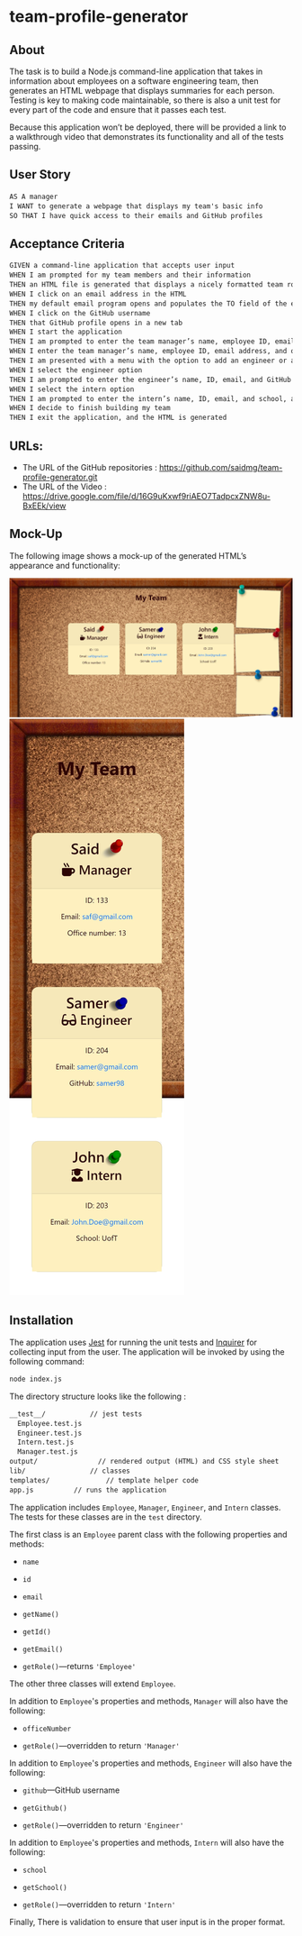 # team-profile-generator


## About

The task is to build a Node.js command-line application that takes in information about employees on a software engineering team, then generates an HTML webpage that displays summaries for each person. Testing is key to making code maintainable, so there is also a unit test for every part of the code and ensure that it passes each test.

Because this application won’t be deployed, there will be provided a link to a walkthrough video that demonstrates its functionality and all of the tests passing. 


## User Story

```md
AS A manager
I WANT to generate a webpage that displays my team's basic info
SO THAT I have quick access to their emails and GitHub profiles
```

## Acceptance Criteria

```md
GIVEN a command-line application that accepts user input
WHEN I am prompted for my team members and their information
THEN an HTML file is generated that displays a nicely formatted team roster based on user input
WHEN I click on an email address in the HTML
THEN my default email program opens and populates the TO field of the email with the address
WHEN I click on the GitHub username
THEN that GitHub profile opens in a new tab
WHEN I start the application
THEN I am prompted to enter the team manager’s name, employee ID, email address, and office number
WHEN I enter the team manager’s name, employee ID, email address, and office number
THEN I am presented with a menu with the option to add an engineer or an intern or to finish building my team
WHEN I select the engineer option
THEN I am prompted to enter the engineer’s name, ID, email, and GitHub username, and I am taken back to the menu
WHEN I select the intern option
THEN I am prompted to enter the intern’s name, ID, email, and school, and I am taken back to the menu
WHEN I decide to finish building my team
THEN I exit the application, and the HTML is generated
```

## URLs:

* The URL of the GitHub repositories  : https://github.com/saidmg/team-profile-generator.git
* The URL of the Video : https://drive.google.com/file/d/16G9uKxwf9riAEO7TadpcxZNW8u-BxEEk/view

## Mock-Up

The following image shows a mock-up of the generated HTML’s appearance and functionality:

![HTML webpage titled “My Team” features  listing employee names, titles, and other key info.](./Assets/ss1.jpeg)
![Mobile screen HTML webpage titled “My Team” features five boxes listing employee names, titles, and other key info.](./Assets/ss2.jpeg)


## Installation

The application uses [Jest](https://www.npmjs.com/package/jest) for running the unit tests and [Inquirer](https://www.npmjs.com/package/inquirer) for collecting input from the user. The application will be invoked by using the following command:

```bash
node index.js
```

The directory structure looks like the following :

```md
__test__/			// jest tests
  Employee.test.js
  Engineer.test.js
  Intern.test.js
  Manager.test.js
output/               // rendered output (HTML) and CSS style sheet
lib/				// classes
templates/				// template helper code
app.js			// runs the application
```

The application  includes `Employee`, `Manager`, `Engineer`, and `Intern` classes. The tests for these classes are in the `test` directory.

The first class is an `Employee` parent class with the following properties and methods:

* `name`

* `id`

* `email`

* `getName()`

* `getId()`

* `getEmail()`

* `getRole()`&mdash;returns `'Employee'`

The other three classes will extend `Employee`.

In addition to `Employee`'s properties and methods, `Manager` will also have the following:

* `officeNumber`

* `getRole()`&mdash;overridden to return `'Manager'`

In addition to `Employee`'s properties and methods, `Engineer` will also have the following:

* `github`&mdash;GitHub username

* `getGithub()`

* `getRole()`&mdash;overridden to return `'Engineer'`

In addition to `Employee`'s properties and methods, `Intern` will also have the following:

* `school`

* `getSchool()`

* `getRole()`&mdash;overridden to return `'Intern'`

Finally, There is validation to ensure that user input is in the proper format.

